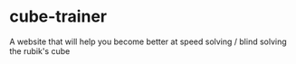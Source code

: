 # cube-trainer
A website that will help you become better at speed solving / blind solving the rubik's cube
